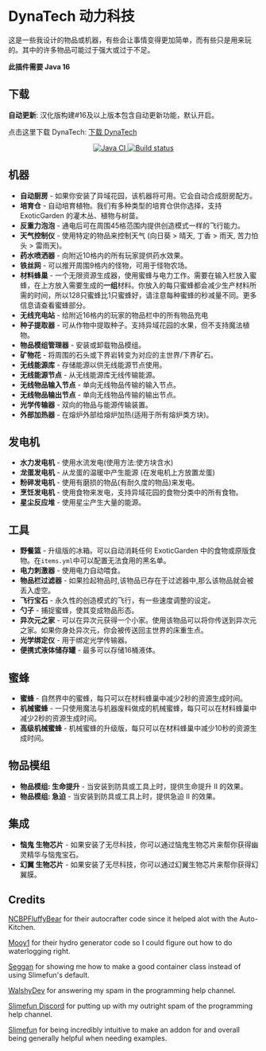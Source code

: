 # DynaTech 动力科技

这是一些我设计的物品或机器，有些会让事情变得更加简单，而有些只是用来玩的。其中的许多物品可能过于强大或过于不足。

**此插件需要 Java 16**

## 下载

**自动更新**: 汉化版构建#16及以上版本包含自动更新功能，默认开启。

点击这里下载 DynaTech: [下载 DynaTech](https://builds.guizhanss.net/ybw0014/DynaTech-CN/master)

<p align="center">
  <a href="https://github.com/ybw0014/DynaTech-CN/actions/workflows/maven.yml">
    <img src="https://github.com/ybw0014/DynaTech-CN/actions/workflows/maven.yml/badge.svg" alt="Java CI"/>

  </a>

  <a href="https://builds.guizhanss.net/ybw0014/DynaTech-CN/master">
    <img src="https://builds.guizhanss.net/f/ybw0014/DynaTech-CN/master/badge.svg" alt="Build status"/>
  </a>
</p>

## 机器

- **自动厨房** - 如果你安装了异域花园，该机器将可用。它会自动合成厨房配方。
- **培育仓** - 自动培育植物。我们有多种类型的培育仓供你选择，支持 ExoticGarden 的灌木丛、植物与树苗。
- **反重力泡泡** - 通电后可在周围45格范围内提供创造模式一样的飞行能力。
- **天气控制仪** - 使用特定的物品来控制天气 (向日葵 > 晴天, 丁香 > 雨天, 苦力怕头 > 雷雨天)。
- **药水喷洒器** - 向附近10格内的所有玩家提供药水效果。
- **铁丝网** - 可以推开周围9格内的怪物，可用于怪物农场。
- **材料蜂巢** - 一个无限资源生成器，使用蜜蜂与电力工作。需要在输入栏放入蜜蜂，在上方放入需要生成的**一组**材料。你放入的每只蜜蜂都会减少生产材料所需的时间，所以128只蜜蜂比1只蜜蜂好，请注意每种蜜蜂的秒减量不同。更多信息请查看蜜蜂部分。
- **无线充电站** - 给附近16格内的玩家的物品栏中的所有物品充电
- **种子提取器** - 可从作物中提取种子。支持异域花园的水果，但不支持魔法植物。
- **物品模组管理器** - 安装或卸载物品模组。
- **矿物花** - 将周围的石头或下界岩转变为对应的主世界/下界矿石。
- **无线能源库** - 存储能源以供无线能源节点使用。
- **无线能源节点** - 从无线能源库无线传输能源。
- **无线物品输入节点** - 单向无线物品传输的输入节点。
- **无线物品输出节点** - 单向无线物品传输的输出节点。
- **光学传输器** - 双向的物品与能源传输装置。
- **外部加热器** - 在熔炉外部给熔炉加热(适用于所有熔炉类方块)。

## 发电机

- **水力发电机** - 使用水流发电(使用方法:使方块含水)
- **龙蛋发电机** - 从龙蛋的温暖中产生能源 (在发电机上方放置龙蛋)
- **粉碎发电机** - 使用有磨损的物品(有耐久度的物品)来发电。
- **烹饪发电机** - 使用食物来发电，支持异域花园的食物分类中的所有食物。
- **星尘反应堆** - 使用星尘产生大量的能源。

## 工具

- **野餐篮** - 升级版的冰箱。可以自动消耗任何 ExoticGarden 中的食物或原版食物。在`items.yml`中可以配置无法食用的黑名单。
- **电力刺激器** - 使用电力自动喂食。
- **物品栏过滤器** - 如果捡起物品时,该物品已存在于过滤器中,那么该物品就会被丢入虚空。
- **飞行宝石** - 永久性的创造模式的飞行，有一些速度调整的设定。
- **勺子** - 捕捉蜜蜂，使其变成物品形态。
- **异次元之家** - 可以在异次元获得一个小家。使用该物品可以将你传送到异次元之家。如果你身处异次元，你会被传送回主世界的床重生点。
- **光学绑定仪** - 用于绑定光学传输器。
- **便携式液体储存罐** - 最多可以存储16桶液体。

## 蜜蜂

- **蜜蜂** - 自然界中的蜜蜂，每只可以在材料蜂巢中减少2秒的资源生成时间。
- **机械蜜蜂** - 一只使用魔法与机器废料做成的机械蜜蜂，每只可以在材料蜂巢中减少2秒的资源生成时间。
- **高级机械蜜蜂** - 机械蜜蜂的升级版，每只可以在材料蜂巢中减少10秒的资源生成时间。

## 物品模组

- **物品模组: 生命提升** - 当安装到防具或工具上时，提供生命提升 II 的效果。
- **物品模组: 急迫** - 当安装到防具或工具上时，提供急迫 II 的效果。

## 集成

 - **恼鬼 生物芯片** - 如果安装了无尽科技，你可以通过恼鬼生物芯片来帮你获得幽灵精华与恼鬼宝石。
 - **幻翼 生物芯片** - 如果安装了无尽科技，你可以通过幻翼生物芯片来帮你获得幻翼膜。
## Credits

 [NCBPFluffyBear](https://github.com/ncbpfluffybear) for their autocrafter code since it helped alot with the Auto-Kitchen.

 [Mooy1](https://github.com/mooy1) for their hydro generator code so I could figure out how to do waterlogging right.

 [Seggan](https://github.com/seggan) for showing me how to make a good container class instead of using Slimefun's default.

 [WalshyDev](https://github.com/WalshyDev) for answering my spam in the programming help channel.

 [Slimefun Discord](https://slimefun.dev/discord) for putting up with my outright spam of the programming help channel.

 [Slimefun](https://github.com/slimefun/slimefun4) for being incredibly intuitive to make an addon for and overall being generally helpful when needing examples.
